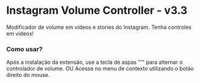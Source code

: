 # Instagram Volume Controller - v3.3
Modificador de volume em vídeos e stories do Instagram. Tenha controles em vídeos!

### Como usar?
Após a instalação da extensão, use a tecla de aspas "'" para alternar o controlador de volume.
OU
Acesse no menu de contexto utilizando o botão direito do mouse.
